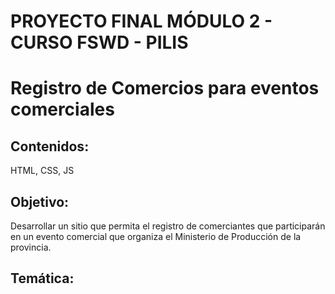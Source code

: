 # PROYECTO FINAL MÓDULO 2 - CURSO FSWD - PILIS

# Registro de Comercios para eventos comerciales

## Contenidos:

HTML, CSS, JS

## Objetivo:

Desarrollar un sitio que permita el registro de comerciantes
que participarán en un evento comercial que organiza el
Ministerio de Producción de la provincia.

## Temática:
